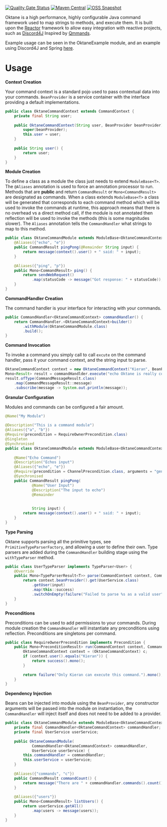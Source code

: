 [![Quality Gate Status](https://img.shields.io/sonar/quality_gate/k-boyle_Oktane?server=https%3A%2F%2Fsonarcloud.io&style=for-the-badge)](https://sonarcloud.io/dashboard?id=k-boyle_Oktane)
[![Maven Central](https://img.shields.io/maven-central/v/com.github.k-boyle/Oktane?label=stable&style=for-the-badge)](https://search.maven.org/artifact/com.github.k-boyle/Oktane)
[![OSS Snapshot](https://img.shields.io/nexus/s/com.github.k-boyle/Oktane?label=snapshot&server=https%3A%2F%2Foss.sonatype.org%2F&style=for-the-badge)](https://oss.sonatype.org/#nexus-search;quick~oktane)

Oktane is a high performance, highly configurable Java command framework used to map strings to methods, and execute them.
It is built upon the [Reactor](https://projectreactor.io/) framework to allow easy integration with reactive projects, such as [Discord4J](https://github.com/Discord4J/Discord4J)
Inspired by [Qmmands](https://github.com/quahu/qmmands).

Example usage can be seen in the OktaneExample module, and an example using Discord4J and Spring [here](https://github.com/k-boyle/degenerate).

# Usage #

**Context Creation**

Your command context is a standard pojo used to pass contextual data into your commands. `BeanProvider` is a service container with the interface providing a default implementations.
```java
public class OktaneCommandContext extends CommandContext {
    private final String user;
    
    public OktaneCommandContext(String user, BeanProvider beanProvider) {
        super(beanProvider);
        this.user = user;
    }
    
    public String user() {
        return user;
    }
}
```

**Module Creation**

To define a class as a module the class just needs to extend `ModuleBase<T>`.
The `@Aliases` annotation is used to force an annotation processor to run.
Methods that are **public** and return `CommandResult` or `Mono<CommandResult>` are designated as commands.
When a class extends `ModuleBase<T>` a class will be generated that corresponds to each command method which will be used to invoke the commands at runtime,
this approach means that there is no overhead vs a direct method call,
if the module is not annotated then reflection will be used to invoke the methods (this is some magnitudes slower).
The `Aliases` annotation tells the `CommandHandler` what strings to map to this method.

```java
public class OktaneCommandModule extends ModuleBase<OktaneCommandContext> {
    @Aliases({"echo", "e"})
    public CommandResult pingPong(@Remainder String input) {
        return message(context().user() + " said: " + input);
    }
    
    @Aliases({"ping", "p"})
    public Mono<CommandResult> ping() {
        return sendWebRequest()
            .map(statusCode -> message("Got response: " + statusCode));
    }
}
```

**CommandHandler Creation**

The command handler is your interface for interacting with your commands.
```java
public CommandHandler<OktaneCommandContext> commandHandler() {
    return CommandHandler.<OktaneCommandContext>builder()
        .withModule(OktaneCommandModule.class)
        .build();
}    
```

**Command Invocation**

To invoke a command you simply call to call `excute` on the command handler, pass it your command context, and the string input to parse.
```java
OktaneCommandContext context = new OktaneCommandContext("Kieran", BeanProvider.get());
Mono<Result> result = commandHandlder.execute("echo Oktane is really cool :)", context);
result.ofType(CommandMessageResult.class)
    .map(CommandMessageResult::message)
    .subscribe(message -> System.out.println(message));
```

**Granular Configuration**

Modules and commands can be configured a fair amount.

```java
@Name("My Module")                                                              // Can be used in help displays, all the modules and commands can be accessed via
                                                                                // CommandHandler#modules, and CommandHandler#commands 
@Description("This is a command module")                                        // Can be used in help displays
@Aliases({"a", "b"})                                                            // commands inside a group must have the group prefix to execute, e.g. "a echo"
@Require(precondition = RequireOwnerPrecondition.class)                         // The preconditions to run to determine whether a module is executable or not
@Singleton                                                                      // Makes the module a singleton (transient by default)
@Synchronised                                                                   // Makes it so that all commands in the module are synchronised on a shared lock
public class OktaneCommandModule extends ModuleBase<OktaneCommandContext> {
    
    @Name("Echo Command")                                                       // Can be used in help displays
    @Description("Echos input")                                                 // Can be used in help displays
    @Aliases({"echo", "e"})                                                     // Defines the different aliases that can invoke the command
    @Require(precondition = ChannelPrecondition.class, arguments = "general")   // The preconditions to run to determine whether the command is executable
    @Synchronised                                                               // Makes it so that the command is locally synchronised (public CommandResult synchronised ...)
    public CommandResult pingPong(
            @Name("User Input")                                                 // Can be used in help displays       
            @Description("The input to echo")                                   // Can be used in help displays
            @Remainder                                                          // Denotes the parameter as a remainder, so all the remaining text left to parse
                                                                                // will be passed into this parameter. There can only be one remainder, and it
                                                                                // must be the last parameter
            String input) {
        return message(context().user() + " said: " + input);
    }
}
```

**Type Parsing**

Oktane supports parsing all the primitive types, see `PrimitiveTypeParserFactory`, and allowing a user to define their own.
Type parsers are added during the `CommandHandler` building stage using the `withTypeParser` method.
```java
public class UserTypeParser implements TypeParser<User> {
    @Override
    public Mono<TypeParserResult<T>> parse(CommandContext context, Command command, String input) {
        return context.beanProvider().get(UserService.class)
            .getUser(input)
            .map(this::success)
            .switchOnEmpty(failure("Failed to parse %s as a valid user", input).mono());
    }
} 
```

**Preconditions**

Preconditions can be used to add permissions to your commands.
During module creation the `CommandHandler` will instantiate any preconditions using reflection.
Preconditions are singletons per command.
```java
public class RequireOwnerPrecondition implements Precondition {
    public Mono<PreconditionResult> run(CommandContext context, Command command) {
        OktaneCommandContext context = (OktaneCommandContext) c;
        if (context.user().equals("Kieran")) {
            return success().mono();
        }
        
        return failure("Only Kieran can execute this command.").mono();
    }
}
```

**Dependency Injection**

Beans can be injected into module using the `BeanProvider`, any constructor arguments will be passed into the module on instantiation, the `CommandHandler`
will inject itself and does not need to be added to a provider.
```java
public class OktaneCommandModule extends ModuleBase<OktaneCommandContext> {
    private final CommandHandler<OktaneCommandContext> commandHandler;
    private final UserService userService;
    
    public OktaneCommandModule(
            CommandHandler<OktaneCommandContext> commandHandler,
            UserService userService) {
        this.commandHandler = commandHandler;
        this.userService = userService;
    }
    
    @Aliases({"commands", "c"})
    public CommandResult commandCount() {
        return message("There are " + commandHandler.commands().count() + " commands");
    }
    
    @Aliases({"users"})
    public Mono<CommandResult> listUsers() {
        return userService.getAll()
            .map(users -> message(users));
    }
}
```

